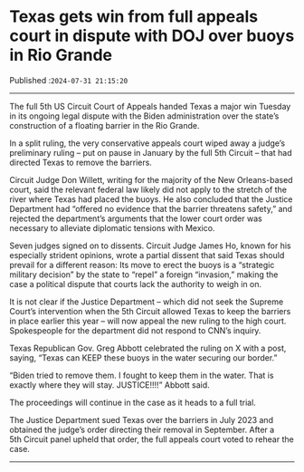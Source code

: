 # Texas gets win from full appeals court in dispute with DOJ over buoys in Rio Grande

Published :`2024-07-31 21:15:20`

---

The full 5th US Circuit Court of Appeals handed Texas a major win Tuesday in its ongoing legal dispute with the Biden administration over the state’s construction of a floating barrier in the Rio Grande.

In a split ruling, the very conservative appeals court wiped away a judge’s preliminary ruling – put on pause in January by the full 5th Circuit – that had directed Texas to remove the barriers.

Circuit Judge Don Willett, writing for the majority of the New Orleans-based court, said the relevant federal law likely did not apply to the stretch of the river where Texas had placed the buoys. He also concluded that the Justice Department had “offered no evidence that the barrier threatens safety,” and rejected the department’s arguments that the lower court order was necessary to alleviate diplomatic tensions with Mexico.

Seven judges signed on to dissents. Circuit Judge James Ho, known for his especially strident opinions, wrote a partial dissent that said Texas should prevail for a different reason: Its move to erect the buoys is a “strategic military decision” by the state to “repel” a foreign “invasion,” making the case a political dispute that courts lack the authority to weigh in on.

It is not clear if the Justice Department – which did not seek the Supreme Court’s intervention when the 5th Circuit allowed Texas to keep the barriers in place earlier this year – will now appeal the new ruling to the high court. Spokespeople for the department did not respond to CNN’s inquiry.

Texas Republican Gov. Greg Abbott celebrated the ruling on X with a post, saying, “Texas can KEEP these buoys in the water securing our border.”

“Biden tried to remove them. I fought to keep them in the water. That is exactly where they will stay. JUSTICE!!!!” Abbott said.

The proceedings will continue in the case as it heads to a full trial.

The Justice Department sued Texas over the barriers in July 2023 and obtained the judge’s order directing their removal in September. After a 5th Circuit panel upheld that order, the full appeals court voted to rehear the case.

---

